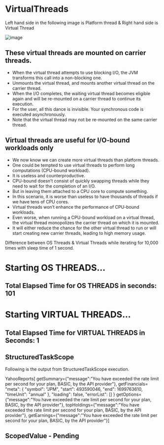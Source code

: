 # VirtualThreads

Left hand side in the following image is Platform thread & Right hand side is Virtual Thread

![image](https://github.com/reachkvperumal/VirtualThreads/assets/18358866/932bce8a-614b-4518-9fad-22ea39157d64)


## These virtual threads are mounted on carrier threads. 
 
- When the virtual thread attempts to use blocking I/O, the JVM transforms this call into a non-blocking one. 
- Unmounts the virtual thread, and mounts another virtual thread on the carrier thread. 
- When the I/O completes, the waiting virtual thread becomes eligible again and will be re-mounted on a carrier thread to continue its execution. 
- For the user, all this dance is invisible. Your synchronous code is executed asynchronously.
- Note that the virtual thread may not be re-mounted on the same carrier thread.

## Virtual threads are useful for I/O-bound workloads only
- We now know we can create more virtual threads than platform threads.
- One could be tempted to use virtual threads to perform long computations (CPU-bound workload). 
- It is useless and counterproductive. 
- CPU-bound doesn’t consist of quickly swapping threads while they need to wait for the completion of an I/O.
- But in leaving them attached to a CPU core to compute something.
- In this scenario, it is worse than useless to have thousands of threads if we have tens of CPU cores.
- Virtual threads won’t enhance the performance of CPU-bound workloads.
- Even worse, when running a CPU-bound workload on a virtual thread, the virtual thread monopolizes the carrier thread on which it is mounted.
- It will either reduce the chance for the other virtual thread to run or will start creating new carrier threads, leading to high memory usage.

Difference between OS Threads & Virtual Threads while iterating for 10,000 times with sleep time of 1 second.

# Starting OS THREADS...
## Total Elapsed Time for OS THREADS in seconds: 101

# Starting VIRTUAL THREADS...
## Total Elapsed Time for VIRTUAL THREADS in Seconds: 1

## StructuredTaskScope
Following is the output from StructuredTaskScope execution.

YahooReports[
getSummary={"message":"You have exceeded the rate limit per second for your plan, BASIC, by the API provider"}, 
getFinancials= "meta": {
"symbol": "JPM",
"start": 493590046,
"end": 1699763610,
"timeUnit": "annual"
},
"loading": false,
"errorList": [] 
}
getOptions={"message":"You have exceeded the rate limit per second for your plan, BASIC, by the API provider"}, 
topHoldings={"message":"You have exceeded the rate limit per second for your plan, BASIC, by the API provider"}, 
getEarnings={"message":"You have exceeded the rate limit per second for your plan, BASIC, by the API provider"}]

## ScopedValue - Pending

